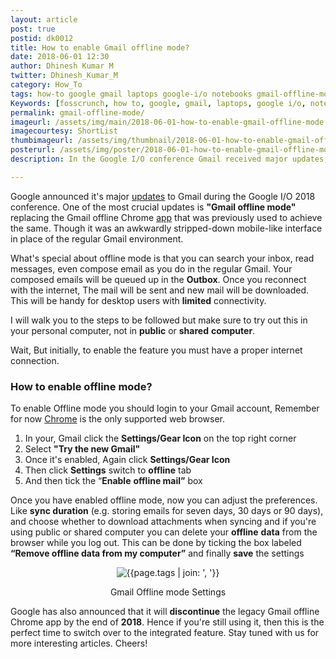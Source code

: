 ```yaml
---
layout: article
post: true
postid: dk0012
title: How to enable Gmail offline mode?
date: 2018-06-01 12:30
author: Dhinesh Kumar M
twitter: Dhinesh_Kumar_M
category: How_To
tags: how-to google gmail laptops google-i/o notebooks gmail-offline-mode google-io-2018 gmail-tricks gmail-tips 
Keywords: [fosscrunch, how to, google, gmail, laptops, google i/o, notebooks, gmail offline mode, google io 2018, gmail tricks, gmail tips ]
permalink: gmail-offline-mode/
imageurl: /assets/img/main/2018-06-01-how-to-enable-gmail-offline-mode.jpg
imagecourtesy: ShortList
thumbimageurl: /assets/img/thumbnail/2018-06-01-how-to-enable-gmail-offline-mode-t.jpg
posterurl: /assets/img/poster/2018-06-01-how-to-enable-gmail-offline-mode-p.jpg
description: In the Google I/O conference Gmail received major updates, One among them is Gmail offline mode, Which will enable desktop users to access gmail in offline. Read the article for the steps to enable offline mode.

---
```

<p><span class="first-letter">G</span>oogle announced it's major <a href="https://fosscrunch.com/new-gmail-features/" target="_blank">updates</a> to Gmail during the Google I/O 2018 conference. One of the most crucial updates is <strong>"Gmail offline mode"</strong> replacing the Gmail offline Chrome <a href="https://chrome.google.com/webstore/detail/gmail-offline/ejidjjhkpiempkbhmpbfngldlkglhimk" target="_blank">app</a> that was previously used to achieve the same. Though it was an awkwardly stripped-down mobile-like interface in place of the regular Gmail environment.</p>
<p>What's special about offline mode is that you can search your inbox, read messages, even compose email as you do in the regular Gmail. Your composed emails will be queued up in the <strong>Outbox</strong>. Once you reconnect with the internet, The mail will be sent and new mail will be downloaded. This will be handy for desktop users with <strong>limited</strong> connectivity.</p>
<p>I will walk you to the steps to be followed but make sure to try out this in your personal computer, not in <strong>public</strong> or <strong>shared</strong> <strong>computer</strong>.</p>
<p>Wait, But initially, to enable the feature you must have a proper internet connection.</p>
<h3><strong>How to enable offline mode?</strong></h3>
<p>To enable Offline mode you should login to your Gmail account, Remember for now <a href="https://www.google.com/chrome/" target="_blank">Chrome</a> is the only supported web browser.</p>
<ol>
<li>In your, Gmail click the <strong>Settings/Gear Icon</strong> on the top right corner</li>

<li>Select <strong>"Try the new Gmail"</strong></li>

<li>Once it's enabled, Again click <strong>Settings/Gear Icon</strong></li>

<li>Then click <strong>S</strong><strong><strong>ettings</strong></strong> switch to <strong>offline</strong> tab</li>

<li>And then tick the &ldquo;<strong>E</strong><strong><strong>nable</strong></strong> <strong>offline mail&rdquo;</strong> box</li>
</ol>
<p>Once you have enabled offline mode, now you can adjust the preferences. Like <strong>sync duration</strong> (e.g. storing emails for seven days, 30 days or 90 days), and choose whether to download attachments when syncing and if you're using public or shared computer you can delete your <strong>offline</strong> <strong>data</strong> from the browser while you log out. This can be done by ticking the box labeled <strong>&ldquo;Remove offline data from my computer&rdquo;</strong> and finally <b>save</b> the settings</p>
<div class="article-main-img">
<center>
	<img src="{{ site.baseurl }}/assets/img/main/2018-06-01-how-to-enable-gmail-offline-mode-1.jpg" alt="{{page.tags | join: ', '}}">
</center>
<center>
<footer class="imgcc">
    <p>Gmail Offline mode Settings</p> 
</footer>
</center>
</div>
<p>Google has also announced that it will <strong>discontinue</strong> the legacy Gmail offline Chrome app by the end of <strong>2018</strong>. Hence if you're still using it, then this is the perfect time to switch over to the integrated feature. Stay tuned with us for more interesting articles. Cheers!</p>